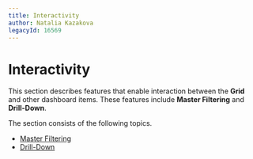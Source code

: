 ```yaml
---
title: Interactivity
author: Natalia Kazakova
legacyId: 16569
---
```

# Interactivity
This section describes features that enable interaction between the **Grid** and other dashboard items. These features include **Master Filtering** and **Drill-Down**.

The section consists of the following topics.
* [Master Filtering](interactivity/master-filtering.md)
* [Drill-Down](interactivity/drill-down.md)
